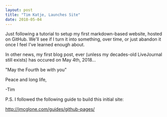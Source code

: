 ```yaml
---
layout: post
title: "Tim Katje, Launches Site"
date: 2018-05-04
---
```


Just following a tutorial to setup my first markdown-based website, hosted on GitHub.  We'll see if I turn it into something, over time, or just abandon it once I feel I've learned enough about.

In other news, my first blog post, ever (unless my decades-old LiveJournal still exists) has occured on May 4th, 2018... 


"May the Fourth be with you"

Peace and long life,

-Tim
 
P.S. I followed the following guide to build this initial site:

<a href="http://jmcglone.com/guides/github-pages/">http://jmcglone.com/guides/github-pages/</a>
